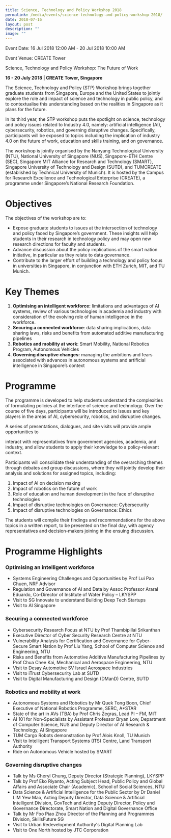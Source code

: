 ```yaml
---
title: Science, Technology and Policy Workshop 2018
permalink: /media/events/science-technology-and-policy-workshop-2018/
date: 2018-07-16
layout: post
description: ""
image: ""
---
```


Event Date: 16 Jul 2018 12:00 AM - 20 Jul 2018 10:00 AM

Event Venue: CREATE Tower

Science, Technology and Policy Workshop: The Future of Work

**16 - 20 July 2018 | CREATE Tower, Singapore**

The Science, Technology and Policy (STP) Workshop brings together graduate students from Singapore, Europe and the United States to jointly explore the role and impact of science and technology in public policy, and to contextualise this understanding based on the realities in Singapore as it plans for the future.

In its third year, the STP workshop puts the spotlight on science, technology and policy issues related to Industry 4.0, namely: artificial intelligence (AI), cybersecurity, robotics, and governing disruptive changes. Specifically, participants will be exposed to topics including the implication of industry 4.0 on the future of work, education and skills training, and on governance.

The workshop is jointly organised by the Nanyang Technological University (NTU), National University of Singapore (NUS), Singapore-ETH Centre (SEC), Singapore MIT Alliance for Research and Technology (SMART), Singapore University of Technology and Design (SUTD), and TUMCREATE (established by Technical University of Munich). It is hosted by the Campus for Research Excellence and Technological Enterprise (CREATE), a programme under Singapore’s National Research Foundation.

Objectives
==========

The objectives of the workshop are to:

*   Expose graduate students to issues at the intersection of technology and policy faced by Singapore’s government. These insights will help students in their research in technology policy and may open new research directions for faculty and students.
*   Advance discussion about the policy implications of the smart nation initiative, in particular as they relate to data governance.
*   Contribute to the larger effort of building a technology and policy focus in universities in Singapore, in conjunction with ETH Zurich, MIT, and TU Munich.

Key Themes
==========

1.  **Optimising an intelligent workforce:** limitations and advantages of AI systems, review of various technologies in academia and industry with consideration of the evolving role of human intelligence in the workforce.
2.  **Securing a connected workforce**: data sharing implications, data sharing laws, risks and benefits from automated additive manufacturing pipelines
3.  **Robotics and mobility at work**: Smart Mobility, National Robotics Program, Autonomous Vehicles
4.  **Governing disruptive changes:** managing the ambitions and fears associated with advances in autonomous systems and artificial intelligence in Singapore’s context

Programme
=========

The programme is developed to help students understand the complexities of formulating policies at the interface of science and technology. Over the course of five days, participants will be introduced to issues and key players in the areas of AI, cybersecurity, robotics, and disruptive changes.

A series of presentations, dialogues, and site visits will provide ample opportunities to

interact with representatives from government agencies, academia, and industry, and allow students to apply their knowledge to a policy-relevant context.

Participants will consolidate their understanding of the overarching themes through debates and group discussions, where they will jointly develop their analysis and solutions for assigned topics, including:

1.  Impact of AI on decision making
2.  Impact of robotics on the future of work
3.  Role of education and human development in the face of disruptive technologies
4.  Impact of disruptive technologies on Governance: Cybersecurity
5.  Impact of disruptive technologies on Governance: Ethics

The students will compile their findings and recommendations for the above topics in a written report, to be presented on the final day, with agency representatives and decision-makers joining in the ensuing discussion.

Programme Highlights
====================

### Optimising an intelligent workforce

*   Systems Engineering Challenges and Opportunities by Prof Lui Pao Chuen, NRF Advisor
*   Regulation and Governance of AI and Data by Assoc Professor Araral Eduardo, Co-Director of Institute of Water Policy – LKYSPP
*   Visit to SG Innovate to understand Building Deep Tech Startups
*   Visit to AI Singapore

### Securing a connected workforce

*   Cybersecurity Research Focus at NTU by Prof Thambipillai Srikanthan
*   Executive Director of Cyber Security Research Centre at NTU
*   Vulnerability Analysis for Certification and Governance for Cyber-Secure Smart Nation by Prof Liu Yang, School of Computer Science and Engineering, NTU
*   Risks and Benefits from Automotive Additive Manufacturing Pipelines by Prof Chua Chee Kai, Mechanical and Aerospace Engineering, NTU
*   Visit to Desay Automotive SV Israel Aerospace Industries
*   Visit to iTrust Cybersecurity Lab at SUTD
*   Visit to Digital Manufacturing and Design (DManD) Centre, SUTD

### Robotics and mobility at work

*   Autonomous Systems and Robotics by Mr Quek Tong Boon, Chief Executive of National Robotics Programme, SERC, A\*STAR
*   State of the art in AVs (TBA) by Prof Chris Zegras, Lead PI – FM, MIT
*   AI 101 for Non-Specialists by Assistant Professor Bryan Low, Department of Computer Science, NUS and Deputy Director of AI Research & Technology, AI Singapore
*   TUM Cargo Robots demonstration by Prof Alois Knoll, TU Munich
*   Visit to Intelligent Transport Systems (ITS) Centre, Land Transport Authority
*   Ride on Autonomous Vehicle hosted by SMART

### Governing disruptive changes

*   Talk by Ms Cheryl Chung, Deputy Director (Strategic Planning), LKYSPP
*   Talk by Prof Eko Riyanto, Acting Subject Head, Public Policy and Global Affairs and Associate Chair (Academic), School of Social Sciences, NTU
*   Data Science & Artificial Intelligence for the Public Sector by Dr Daniel LIM Yew Mao, Acting Deputy Director, Data Science & Artificial Intelligent Division, GovTech and Acting Deputy Director, Policy and Governance Directorate, Smart Nation and Digital Governance Office
*   Talk by Mr Foo Piao Zhou Director of the Planning and Programmes Division, SkillsFuture SG
*   Visit to Urban Redevelopment Authority's Digital Planning Lab
*   Visit to One North hosted by JTC Corporation